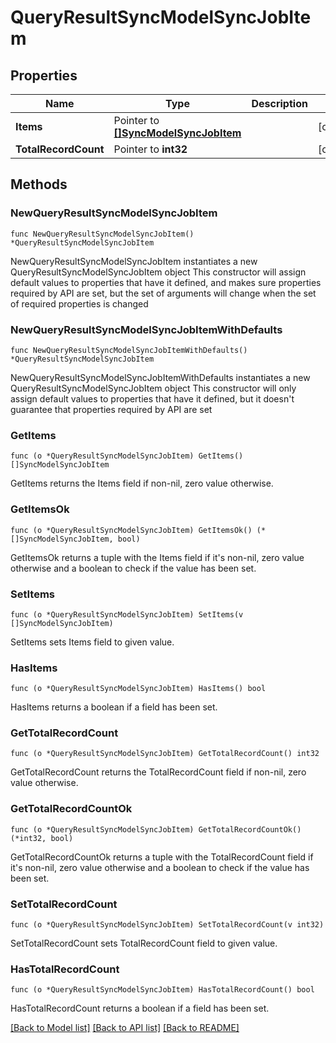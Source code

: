 # QueryResultSyncModelSyncJobItem

## Properties

Name | Type | Description | Notes
------------ | ------------- | ------------- | -------------
**Items** | Pointer to [**[]SyncModelSyncJobItem**](SyncModelSyncJobItem.md) |  | [optional] 
**TotalRecordCount** | Pointer to **int32** |  | [optional] 

## Methods

### NewQueryResultSyncModelSyncJobItem

`func NewQueryResultSyncModelSyncJobItem() *QueryResultSyncModelSyncJobItem`

NewQueryResultSyncModelSyncJobItem instantiates a new QueryResultSyncModelSyncJobItem object
This constructor will assign default values to properties that have it defined,
and makes sure properties required by API are set, but the set of arguments
will change when the set of required properties is changed

### NewQueryResultSyncModelSyncJobItemWithDefaults

`func NewQueryResultSyncModelSyncJobItemWithDefaults() *QueryResultSyncModelSyncJobItem`

NewQueryResultSyncModelSyncJobItemWithDefaults instantiates a new QueryResultSyncModelSyncJobItem object
This constructor will only assign default values to properties that have it defined,
but it doesn't guarantee that properties required by API are set

### GetItems

`func (o *QueryResultSyncModelSyncJobItem) GetItems() []SyncModelSyncJobItem`

GetItems returns the Items field if non-nil, zero value otherwise.

### GetItemsOk

`func (o *QueryResultSyncModelSyncJobItem) GetItemsOk() (*[]SyncModelSyncJobItem, bool)`

GetItemsOk returns a tuple with the Items field if it's non-nil, zero value otherwise
and a boolean to check if the value has been set.

### SetItems

`func (o *QueryResultSyncModelSyncJobItem) SetItems(v []SyncModelSyncJobItem)`

SetItems sets Items field to given value.

### HasItems

`func (o *QueryResultSyncModelSyncJobItem) HasItems() bool`

HasItems returns a boolean if a field has been set.

### GetTotalRecordCount

`func (o *QueryResultSyncModelSyncJobItem) GetTotalRecordCount() int32`

GetTotalRecordCount returns the TotalRecordCount field if non-nil, zero value otherwise.

### GetTotalRecordCountOk

`func (o *QueryResultSyncModelSyncJobItem) GetTotalRecordCountOk() (*int32, bool)`

GetTotalRecordCountOk returns a tuple with the TotalRecordCount field if it's non-nil, zero value otherwise
and a boolean to check if the value has been set.

### SetTotalRecordCount

`func (o *QueryResultSyncModelSyncJobItem) SetTotalRecordCount(v int32)`

SetTotalRecordCount sets TotalRecordCount field to given value.

### HasTotalRecordCount

`func (o *QueryResultSyncModelSyncJobItem) HasTotalRecordCount() bool`

HasTotalRecordCount returns a boolean if a field has been set.


[[Back to Model list]](../README.md#documentation-for-models) [[Back to API list]](../README.md#documentation-for-api-endpoints) [[Back to README]](../README.md)


